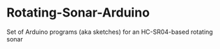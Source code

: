 # Rotating-Sonar-Arduino
Set of Arduino programs (aka sketches) for an HC-SR04-based rotating sonar
